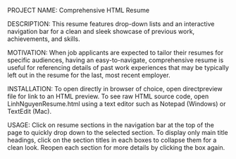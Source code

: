 PROJECT NAME: Comprehensive HTML Resume

DESCRIPTION: This resume features drop-down lists and an interactive navigation bar for a clean and sleek showcase of previous work, achievements, and skills.
  
MOTIVATION: When job applicants are expected to tailor their resumes for specific audiences, having an easy-to-navigate, comprehensive resume is useful for referencing details of past work experiences that may be typically left out in the resume for the last, most recent employer.
  
INSTALLATION: To open directly in browser of choice, open directpreview file for link to an HTML preview. To see raw HTML source code, open LinhNguyenResume.html using a text editor such as Notepad (Windows) or TextEdit (Mac).
  
USAGE: Click on resume sections in the navigation bar at the top of the page to quickly drop down to the selected section. To display only main title headings, click on the section titles in each boxes to collapse them for a clean look. Reopen each section for more details by clicking the box again.



